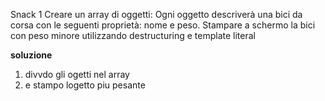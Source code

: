 Snack 1
Creare un array di oggetti:
Ogni oggetto descriverà una bici da corsa con le seguenti proprietà: nome e peso.
Stampare a schermo la bici con peso minore utilizzando destructuring e template literal




**soluzione**
1. divvdo gli ogetti  nel array
2. e stampo logetto piu pesante 